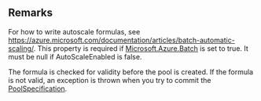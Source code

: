 ## Remarks  
 For how to write autoscale formulas, see https://azure.microsoft.com/documentation/articles/batch-automatic-scaling/.              This property is required if [Microsoft.Azure.Batch](assetId:///N:Microsoft.Azure.Batch?qualifyHint=False&autoUpgrade=True) is set to true. It must be null if AutoScaleEnabled              is false.  
  
 The formula is checked for validity before the pool is created. If the formula is not valid,              an exception is thrown when you try to commit the [PoolSpecification](assetId:///T:Microsoft.Azure.Batch.PoolSpecification?qualifyHint=False&autoUpgrade=True).
